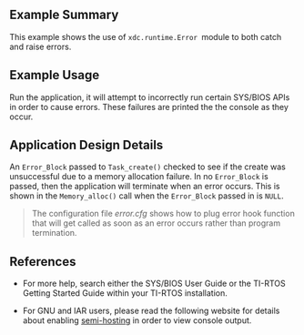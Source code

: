 ## Example Summary

This example shows the use of `xdc.runtime.Error `module to both catch and raise
errors.

## Example Usage

Run the application, it will attempt to incorrectly run certain SYS/BIOS APIs
in order to cause errors. These failures are printed the the console as
they occur.

## Application Design Details

An `Error_Block` passed to `Task_create()` checked to see if the create
was unsuccessful due to a memory allocation failure. In no `Error_Block`
is passed, then the application will terminate when an error occurs.
This is shown in the `Memory_alloc()` call when the `Error_Block`
passed in is `NULL`.

> The configuration file *error.cfg* shows how to plug error hook function
that will get called as soon as an error occurs rather than program
termination.

## References

* For more help, search either the SYS/BIOS User Guide or the TI-RTOS
Getting Started Guide within your TI-RTOS installation.

* For GNU and IAR users, please read the following website for details
  about enabling [semi-hosting](http://processors.wiki.ti.com/index.php/TI-RTOS_Examples_SemiHosting)
  in order to view console output.